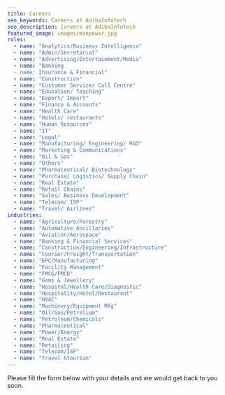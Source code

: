 ```yaml
---
title: Careers
seo_keywords: Careers at AdibaInfotech
seo_description: Careers at AdibaInfotech
featured_image: images/manpower.jpg
roles: 
  - name: "Analytics/Business Intelligence"
  - name: "Admin/Secretarial"
  - name: "Advertising/Entertainment/Media"
  - name: "Banking
  - name: Insurance & Financial"
  - name: "Construction"
  - name: "Customer Service/ Call Centre"
  - name: "Education/ Teaching"
  - name: "Export/ Import"
  - name: "Finance & Accounts"
  - name: "Health Care"
  - name: "Hotels/ restaurants"
  - name: "Human Resources"
  - name: "IT"
  - name: "Legal"
  - name: "Manufacturing/ Engineering/ R&D"
  - name: "Marketing & Communications"
  - name: "Oil & Gas"
  - name: "Others"
  - name: "Pharmaceutical/ Biotechnology"
  - name: "Purchase/ Logistics/ Supply Chain"
  - name: "Real Estate"
  - name: "Retail Chains"
  - name: "Sales/ Business Development"
  - name: "Telecom/ ISP"
  - name: "Travel/ Airlines"
industries: 
  - name: "Agriculture/Forestry"
  - name: "Automotive Ancillaries"
  - name: "Aviation/Aerospace"
  - name: "Banking & Financial Services"
  - name: "Construction/Engineering/Infrastructure"
  - name: "Courier/Freight/Transportation"
  - name: "EPC/Manufacturing"
  - name: "Facility Management"
  - name: "FMCG/FMCD"
  - name: "Gems & Jewellery"
  - name: "Hospital/Health Care/Diagnostic"
  - name: "Hospitality/Hotel/Restaurant"
  - name: "HVAC"
  - name: "Machinery/Equipment Mfg"
  - name: "Oil/Gas/Petrolium"
  - name: "Petroleum/Chemicals"
  - name: "Pharmaceutical"
  - name: "Power/Energy"
  - name: "Real Estate"
  - name: "Retailing"
  - name: "Telecom/ISP"
  - name: "Travel &Tourism"
---
```

Please fill the form below with your details and we would get back to you soon.
